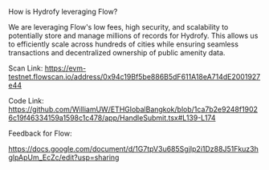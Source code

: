 How is Hydrofy leveraging Flow?

We are leveraging Flow's low fees, high security, and scalability to potentially store and manage millions of records for Hydrofy. This allows us to efficiently scale across hundreds of cities while ensuring seamless transactions and decentralized ownership of public amenity data.

Scan Link: https://evm-testnet.flowscan.io/address/0x94c19Bf5be886B5dF611A18eA714dE2001927e44

Code Link: https://github.com/WilliamUW/ETHGlobalBangkok/blob/1ca7b2e9248f19026c19f46334159a1598c1c478/app/HandleSubmit.tsx#L139-L174

Feedback for Flow:

https://docs.google.com/document/d/1G7tpV3u685SgjIp2i1Dz88J51Fkuz3hglpApUm_EcZc/edit?usp=sharing